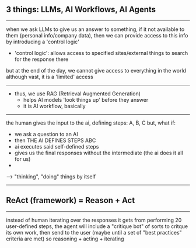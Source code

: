 ## 3 things: LLMs, AI Workflows, AI Agents

---

when we ask LLMs to give us an answer to something, if it not available to them (personal info/company data), then we can provide access to this info by introducing a 'control logic'
  - 'control logic': allows access to specified sites/external things to search for the response there

but at the end of the day, we cannot give access to everything in the world
although vast, it is a 'limited' access

---

- thus, we use RAG (Retrieval Augmented Generation)
  - helps AI models 'look things up' before they answer
  - it is AI workflow, basically

---

the human gives the input to the ai, defining steps: A, B, C
but, what if:
- we ask a question to an AI
- then THE AI DEFINES STEPS ABC
- ai executes said self-defined steps
- gives us the final responses without the intermediate (the ai does it all for us)
- 
--> "thinking", "doing" things by itself

---

## ReAct (framework) = Reason + Act

---

instead of human iterating over the responses it gets from performing 20 user-defined steps, the agent will include a "critique bot" of sorts to critque its own work, then send to the user
                                                                                                                    (maybe until a set of "best practices" criteria are met)
so reasoning + acting + iterating
